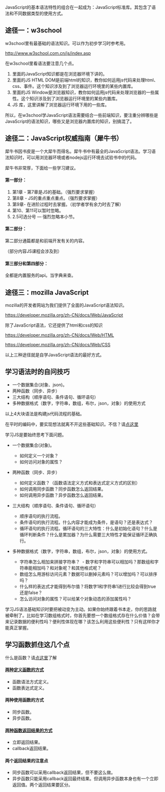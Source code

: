 JavaScript的基本语法特性的组合在一起成为：JavaScript标准库。其包含了语法和不同数据类型的使用方式。


## 途径一：w3school

w3school里有最基础的语法知识。可以作为初步学习时参考用。

http://www.w3school.com.cn/js/index.asp

在w3school里看语法要注意几个点。

1. 里面的JavaScript知识都是在浏览器环境下讲的。
2. 里面的JS HTML DOM是前端html的知识，教你如何运用js代码来处理html、css、事件。这个知识涉及到了浏览器运行环境里的某些内置库。
3. 里面的JS Window是浏览器知识，教你如何运用js代码来处理浏览器的一些属性。这个知识涉及到了浏览器运行环境里的某些内置库。
4. JS 库，这里讲解了浏览器运行环境下用的一些库。

所以，在w3school学JavaScript语法需要结合一些前端知识，要注重分辨哪些是JavaScript的语法知识，哪些又是浏览器内置库的知识，别搞混了。

## 途径二：JavaScript权威指南（犀牛书）

犀牛书因书皮是一个大犀牛而得名。犀牛书中有最全的JavaScript语法。学习语法知识时，可以用浏览器环境或者nodejs运行环境去试验书中的代码。

犀牛书非常厚，下面给一些学习建议。

#### 第一部分：

1. 第1章 - 第7章是JS的基础。（强烈要求掌握）
2. 第8章 - JS的重点重点重点。（强烈要求掌握）
3. 第9章- 在进阶过程时去掌握。（初学者学有余力时去了解）
4. 第10、第11可以暂时忽略。
5. 2.5可选分号 — 强烈忽略本小节。

#### 第二部分：

第二部分通篇都是和前端开发有关的内容。

（部分内容JS课程会涉及到）

#### 第三部分和第四部分：

全都是内置服务的api。当字典来查。

## 途径三：mozilla JavaScript

mozilla的开发者网站为我们提供了全面的JavaScript语法知识。

https://developer.mozilla.org/zh-CN/docs/Web/JavaScript

除了JavaScript语法，它还提供了html和css的知识

https://developer.mozilla.org/zh-CN/docs/Web/HTML

https://developer.mozilla.org/zh-CN/docs/Web/CSS

以上三种途径就是自学JavaScript语法的最好方式。

## 学习语法时的自问技巧

- 一个数据集合(对象、json)。
- 两种函数（同步、异步）
- 三大结构（顺序语句、条件语句、循环语句）
- 多种数据格式（数字，字符串，数组，布尔，json，对象）的使用方式

以上4大块语法是构建js代码流程的基础。

在平时的编码中，要实现想法就离不开这些基础知识。不信？请[点这里](https://github.com/xugy0926/getting-started-with-javascript/blob/master/topics/%E4%BB%A3%E7%A0%81%E5%B0%B1%E6%98%AF%E7%94%B1%E8%BF%99%E4%BA%9B%E7%BB%84%E6%88%90%E7%9A%84.md)

学习JS是要始终思考下面问题。

- 一个数据集合(对象)。
  - 如何定义一个对象？
  - 如何访问对象的属性？
 
- 两种函数（同步、异步）
  - 如何定义函数？（函数语法定义方式和表达式定义方式的区别）
  - 如何调用同步函数？同步函数怎么返回结果。
  - 如何调用异步函数？异步函数怎么返回结果。
 
- 三大结构（顺序语句、条件语句、循环语句）
  - 顺序语句的执行流程。
  - 条件语句的执行流程。什么内容才能成为条件，是语句？还是表达式？
  - 循环语句的执行流程。循环语句的三大特性：什么是初始化语句？什么是循环判断条件？什么是累加器？为什么需要三大特性才能保证循环正确执行。
 
- 多种数据格式（数字，字符串，数组，布尔，json，对象）的使用方式。
  - 字符串怎么相加来拼接字符串？
  - 数字和字符串可以相加吗？那数组和字符串能相加吗？和对象呢？和其他格式呢？
  - 数组怎么用游标访问元素？数据可以删掉元素吗？可以增加吗？可以排序吗？
  - 什么样的表达式才能得到布尔值？将数字1和字符串1进行比较会得到true还是false？
  - 怎么访问对象的属性？可以给某个对象动态的添加属性吗？

学习JS语法基础知识时要把被动变为主动。如果你始终跟着书本走，你的思路就被牵制了。比如在学习数组格式时，你首先要想一个数组格式存在什么价值？会带来记录数据的便利性吗？便利性体现在哪？该怎么利用这些便利性？只有这样你才能真正掌握。


## 学习函数抓住这几个点

什么是函数？请[点这里](https://github.com/xugy0926/getting-started-with-javascript/blob/master/topics/JS%E5%87%BD%E6%95%B0.md)了解

#### [两种定义函数的方式](https://github.com/xugy0926/getting-started-with-javascript/blob/master/topics/%E4%B8%A4%E7%A7%8D%E5%AE%9A%E4%B9%89%E5%87%BD%E6%95%B0%E6%96%B9%E5%BC%8F%E7%9A%84%E5%B7%AE%E5%BC%82.md)

- 函数语法方式定义。
- 函数表达式定义。

#### 两种使用函数的方式

- 同步函数。
- 异步函数。

#### [两种函数返回结果的方式](https://github.com/xugy0926/getting-started-with-javascript/blob/master/topics/%E5%90%8C%E6%AD%A5%E5%87%BD%E6%95%B0%E7%9A%84%E4%B8%A4%E7%A7%8D%E8%BF%94%E5%9B%9E%E7%BB%93%E6%9E%9C%E7%9A%84%E6%96%B9%E5%BC%8F.md)

- 立即返回结果。
- callback返回结果。

#### 两个返回结果的注意点

- 同步函数可以采用callback返回结果，但不要这么做。
- 异步函数只能采用callback返回最终结果。但调用异步函数本身也有一个立即返回值。两个返回结果要区分。
